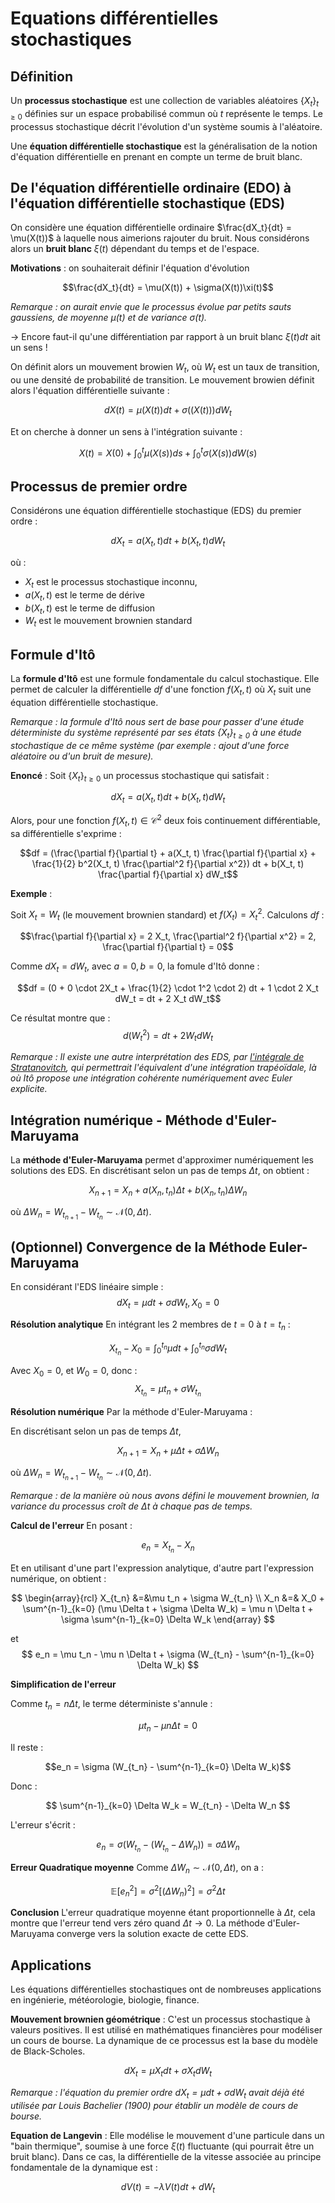 # Equations différentielles stochastiques


## Définition

Un **processus stochastique** est une collection de variables aléatoires $\{X_t\}_{t \geq 0}$ définies sur un espace probabilisé commun où $t$ représente le temps. Le processus stochastique décrit l'évolution d'un système soumis à l'aléatoire.

Une **équation différentielle stochastique** est la généralisation de la notion d'équation différentielle en prenant en compte un terme de bruit blanc.

## De l'équation différentielle ordinaire (EDO) à l'équation différentielle stochastique (EDS)

On considère une équation différentielle ordinaire $\frac{dX_t}{dt} = \mu(X(t))$ à laquelle nous aimerions rajouter du bruit. Nous considérons alors un **bruit blanc**
$\xi(t)$ dépendant du temps et de l'espace.

**Motivations** : on souhaiterait définir l'équation d'évolution 

$$\frac{dX_t}{dt} = \mu(X(t)) + \sigma(X(t))\xi(t)$$

_Remarque : on aurait envie que le processus évolue par petits sauts gaussiens, de moyenne $\mu(t)$ et de variance $\sigma(t)$._

$\rightarrow$ Encore faut-il qu'une différentiation par rapport à un bruit blanc $\xi(t)dt$ ait un sens ! 

On définit alors un mouvement browien $W_t$, où $W_t$ est un taux de transition, ou une densité de probabilité de transition. Le mouvement 
browien définit alors l'équation différentielle suivante :

$$dX(t) = \mu(X(t))dt + \sigma((X(t))) dW_t$$

Et on cherche à donner un sens à l'intégration suivante :

$$X(t) = X(0) + \int_0^t \mu(X(s)) ds + \int_0^t \sigma(X(s)) dW(s)$$

## Processus de premier ordre

Considérons une équation différentielle stochastique (EDS) du premier ordre :

$$dX_t = a(X_t, t) dt + b(X_t, t) dW_t$$

où :
- $X_t$ est le processus stochastique inconnu,
- $a(X_t, t)$ est le terme de dérive
- $b(X_t, t)$ est le terme de diffusion
- $W_t$ est le mouvement brownien standard

## Formule d'Itô

La **formule d'Itô** est une formule fondamentale du calcul stochastique. Elle permet de calculer la différentielle $df$ d'une fonction 
$f(X_t, t)$ où $X_t$ suit une équation différentielle stochastique.

_Remarque : la formule d'Itô nous sert de base pour passer d'une étude déterministe du système représenté par ses états $\{X_t\}_{t \geq 0}$ à une étude stochastique 
de ce même système (par exemple : ajout d'une force aléatoire ou d'un bruit de mesure)._

**Enoncé** : Soit $\{X_t\}_{t \geq 0}$ un processus stochastique qui satisfait :

$$dX_t = a(X_t, t) dt + b(X_t, t) dW_t$$

Alors, pour une fonction $f(X_t, t) \in \mathcal{C}^2$ deux fois continuement différentiable, sa différentielle s'exprime :

$$df = (\frac{\partial f}{\partial t} + a(X_t, t) \frac{\partial f}{\partial x} + \frac{1}{2} b^2(X_t, t) \frac{\partial^2 f}{\partial x^2}) dt + b(X_t, t) \frac{\partial f}{\partial x} dW_t$$

**Exemple** : 

Soit $X_t = W_t$ (le mouvement brownien standard) et $f(X_t) = X_t^2$. Calculons $df$ :

$$\frac{\partial f}{\partial x} = 2 X_t, \frac{\partial^2 f}{\partial x^2} = 2, \frac{\partial f}{\partial t} = 0$$

Comme $dX_t = dW_t$, avec $a = 0, b = 0$, la fomule d'Itô donne :

$$df = (0 + 0 \cdot 2X_t + \frac{1}{2} \cdot 1^2 \cdot 2) dt + 1 \cdot 2 X_t dW_t = dt + 2 X_t dW_t$$

Ce résultat montre que :
$$d(W_t^2) = dt + 2 W_t dW_t$$

_Remarque : Il existe une autre interprétation des EDS, par [l'intégrale de Stratanovitch](https://en.wikipedia.org/wiki/Stratonovich_integral), qui permettrait l'équivalent d'une intégration trapéoïdale, là où Itô propose une
intégration cohérente numériquement avec Euler explicite._

## Intégration numérique - Méthode d'Euler-Maruyama

La **méthode d'Euler-Maruyama** permet d'approximer numériquement les solutions des EDS. En discrétisant selon un pas de temps $\Delta t$,  on obtient :

$$X_{n+1} = X_{n} + a(X_n, t_n) \Delta t + b(X_n, t_n) \Delta W_n$$

où $\Delta W_n = W_{t_{n+1}} - W_{t_n} \sim \mathcal{N}(0, \Delta t)$.

## (Optionnel) Convergence de la Méthode Euler-Maruyama

En considérant l'EDS linéaire simple :
$$dX_t = \mu dt + \sigma dW_t, X_0 = 0$$

**Résolution analytique** En intégrant les 2 membres de $t = 0$ à $t = t_n$ :

$$X_{t_n} - X_0 = \int_0^{t_n} \mu dt +  \int_0^{t_n} \sigma dW_t$$

Avec $X_0 = 0$, et $W_0 = 0$, donc :
$$X_{t_n} = \mu t_n + \sigma W_{t_n}$$

**Résolution numérique** Par la méthode d'Euler-Maruyama :

En discrétisant selon un pas de temps $\Delta t$,

$$X_{n+1} = X_n + \mu \Delta t + \sigma \Delta W_n$$

où $\Delta W_n = W_{t_{n+1}} - W_{t_n} \sim \mathcal{N}(0, \Delta t)$.

_Remarque : de la manière où nous avons défini le mouvement brownien, la variance du processus croît de $\Delta t$ à chaque pas de temps._

**Calcul de l'erreur** En posant :

$$e_n = X_{t_n} - X_n$$

Et en utilisant d'une part l'expression analytique, d'autre part l'expression numérique, on obtient :

$$
\begin{array}{rcl}
    X_{t_n} &=&\mu t_n + \sigma W_{t_n} \\
    X_n &=& X_0 + \sum^{n-1}_{k=0} (\mu \Delta t + \sigma \Delta W_k) = \mu n \Delta t +  \sigma \sum^{n-1}_{k=0} \Delta W_k
\end{array}
$$

et 
$$
e_n = \mu t_n - \mu n \Delta t + \sigma (W_{t_n} - \sum^{n-1}_{k=0} \Delta W_k)
$$



**Simplification de l'erreur**  

Comme $t_n = n \Delta t$, le terme déterministe s'annule :

$$\mu t_n - \mu n \Delta t = 0$$

Il reste :

$$e_n = \sigma (W_{t_n} - \sum^{n-1}_{k=0} \Delta W_k)$$

Donc :

$$
\sum^{n-1}_{k=0} \Delta W_k = W_{t_n} - \Delta W_n
$$

L'erreur s'écrit :

$$
e_n = \sigma (W_{t_n} - (W_{t_n} - \Delta W_n)) = \sigma \Delta W_n
$$

**Erreur Quadratique moyenne** Comme $\Delta W_n \sim \mathcal{N}(0, \Delta t)$, on a :

$$
\mathbb{E}[e_n^2] = \sigma^2 \mathbb[(\Delta W_n)^2] = \sigma^2 \Delta t
$$


**Conclusion** L'erreur quadratique moyenne étant proportionnelle à $\Delta t$, cela montre que l'erreur tend vers zéro quand $\Delta t \rightarrow 0$. La méthode 
d'Euler-Maruyama converge vers la solution exacte de cette EDS.


## Applications

Les équations différentielles stochastiques ont de nombreuses applications en ingénierie, météorologie, biologie, finance.

**Mouvement brownien géométrique** : C'est un processus stochastique à valeurs positives. Il est utilisé en mathématiques financières pour modéliser un cours de bourse.
La dynamique de ce processus est la base du modèle de Black-Scholes.

$$dX_t = \mu X_t dt + \sigma X_t dW_t$$

_Remarque : l'équation du premier ordre $dX_t = \mu dt + \sigma dW_t$ avait déjà été utilisée par Louis Bachelier (1900) pour établir un modèle de cours de bourse._


**Equation de Langevin** : Elle modélise le mouvement d'une particule dans un "bain thermique", soumise à une force $\xi(t)$ fluctuante (qui pourrait être un bruit blanc). Dans ce cas, la différentielle de la vitesse associée au principe fondamentale de la dynamique est :

$$dV(t) = - \lambda V(t) dt + dW_t $$

